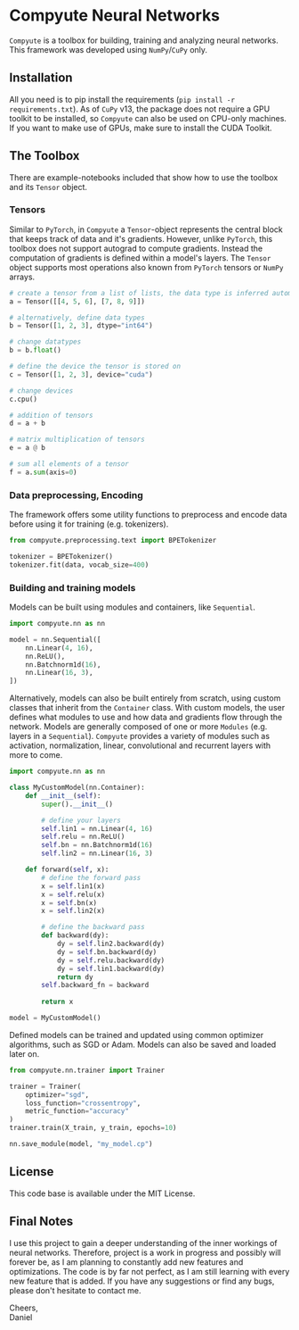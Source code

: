 # Compyute Neural Networks

`Compyute` is a toolbox for building, training and analyzing neural networks. This framework was developed using `NumPy`/`CuPy` only.

## Installation

All you need is to pip install the requirements (`pip install -r requirements.txt`). As of `CuPy` v13, the package does not require a GPU toolkit to be installed, so `Compyute` can also be used on CPU-only machines. If you want to make use of GPUs, make sure to install the CUDA Toolkit.

## The Toolbox

There are example-notebooks included that show how to use the toolbox and its `Tensor` object.

### Tensors
Similar to `PyTorch`, in `Compyute` a `Tensor`-object represents the central block that keeps track of data and it's gradients. However, unlike `PyTorch`, this toolbox does not support autograd to compute gradients. Instead the computation of gradients is defined within a model's layers. The `Tensor` object supports most operations also known from `PyTorch` tensors or `NumPy` arrays.

```python
# create a tensor from a list of lists, the data type is inferred automatically
a = Tensor([[4, 5, 6], [7, 8, 9]])

# alternatively, define data types
b = Tensor([1, 2, 3], dtype="int64")

# change datatypes
b = b.float()

# define the device the tensor is stored on
c = Tensor([1, 2, 3], device="cuda")

# change devices
c.cpu()

# addition of tensors
d = a + b

# matrix multiplication of tensors
e = a @ b

# sum all elements of a tensor
f = a.sum(axis=0)
```

### Data preprocessing, Encoding
The framework offers some utility functions to preprocess and encode data before using it for training (e.g. tokenizers).

```python
from compyute.preprocessing.text import BPETokenizer

tokenizer = BPETokenizer()
tokenizer.fit(data, vocab_size=400)
```

### Building and training models
Models can be built using modules and containers, like `Sequential`.

```python
import compyute.nn as nn

model = nn.Sequential([
    nn.Linear(4, 16),
    nn.ReLU(),
    nn.Batchnorm1d(16),
    nn.Linear(16, 3),
])
```

Alternatively, models can also be built entirely from scratch, using custom classes that inherit from the `Container` class. With custom models, the user defines what modules to use and how data and gradients flow through the network. Models are generally composed of one or more `Modules` (e.g. layers in a `Sequential`). `Compyute` provides a variety of modules such as activation, normalization, linear, convolutional and recurrent layers with more to come. 

```python
import compyute.nn as nn

class MyCustomModel(nn.Container):
    def __init__(self):
        super().__init__()

        # define your layers
        self.lin1 = nn.Linear(4, 16)
        self.relu = nn.ReLU()
        self.bn = nn.Batchnorm1d(16)
        self.lin2 = nn.Linear(16, 3)

    def forward(self, x):
        # define the forward pass
        x = self.lin1(x)
        x = self.relu(x)
        x = self.bn(x)
        x = self.lin2(x)

        # define the backward pass
        def backward(dy):
            dy = self.lin2.backward(dy)
            dy = self.bn.backward(dy)
            dy = self.relu.backward(dy)
            dy = self.lin1.backward(dy)
            return dy
        self.backward_fn = backward
        
        return x

model = MyCustomModel()
```

Defined models can be trained and updated using common optimizer algorithms, such as SGD or Adam. Models can also be saved and loaded later on.

```python
from compyute.nn.trainer import Trainer

trainer = Trainer(
    optimizer="sgd",
    loss_function="crossentropy",
    metric_function="accuracy"
)
trainer.train(X_train, y_train, epochs=10)

nn.save_module(model, "my_model.cp")
```

## License
This code base is available under the MIT License.

## Final Notes
I use this project to gain a deeper understanding of the inner workings of neural networks. Therefore, project is a work in progress and possibly will forever be, as I am planning to constantly add new features and optimizations. The code is by far not perfect, as I am still learning with every new feature that is added. If you have any suggestions or find any bugs, please don't hesitate to contact me.

Cheers,<br>
Daniel
